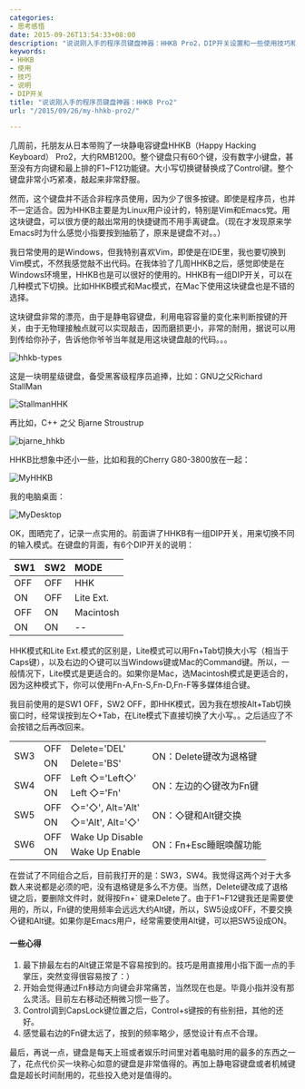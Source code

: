 ```yaml
---
categories:
- 思考感悟
date: 2015-09-26T13:54:33+08:00
description: "说说刚入手的程序员键盘神器：HHKB Pro2，DIP开关设置和一些使用技巧和心得。"
keywords:
- HHKB
- 使用
- 技巧
- 说明
- DIP开关
title: "说说刚入手的程序员键盘神器：HHKB Pro2"
url: "/2015/09/26/my-hhkb-pro2/"

---
```


几周前，托朋友从日本带购了一块静电容键盘HHKB（Happy Hacking Keyboard） Pro2，大约RMB1200。整个键盘只有60个键，没有数字小键盘，甚至没有方向键和最上排的F1~F12功能键。大小写切换键替换成了Control键。整个键盘非常小巧紧凑，敲起来非常舒服。

然而，这个键盘并不适合非程序员使用，因为少了很多按键。即使是程序员，也并不一定适合。因为HHKB主要是为Linux用户设计的，特别是Vim和Emacs党。用这块键盘，可以很方便的敲出常用的快捷键而不用手离键盘。（现在才发现原来学Emacs时为什么感觉小指要按到抽筋了，原来是键盘不对。。）

我日常使用的是Windows，但我特别喜欢Vim，即使是在IDE里，我也要切换到Vim模式，不然我感觉敲不出代码。在我体验了几周HHKB之后，感觉即使是在Windows环境里，HHKB也是可以很好的使用的。HHKB有一组DIP开关，可以在几种模式下切换。比如HHKB模式和Mac模式，在Mac下使用这块键盘也是不错的选择。

这块键盘非常的漂亮，由于是静电容键盘，利用电容容量的变化来判断按键的开关，由于无物理接触点就可以实现敲击，因而磨损更小，非常的耐用，据说可以用到传给你孙子，告诉他你爷爷当年就是用这块键盘敲的代码。。。

![hhkb-types](http://7xlx3k.com1.z0.glb.clouddn.com/hhkb-types.jpg)

<!--more-->

这是一块明星级键盘，备受黑客级程序员追捧，比如：GNU之父Richard StallMan

![StallmanHHK](http://7xlx3k.com1.z0.glb.clouddn.com/StallmanHHKB.jpg)

再比如，C++ 之父 Bjarne Stroustrup

![bjarne_hhkb](http://7xlx3k.com1.z0.glb.clouddn.com/bjarne_hhkb.jpg)

HHKB比想象中还小一些，比如和我的Cherry G80-3800放在一起：

![MyHHKB](http://7xlx3k.com1.z0.glb.clouddn.com/MyHHKB2.JPG-w)

我的电脑桌面：

![MyDesktop](http://7xlx3k.com1.z0.glb.clouddn.com/MyDesktop2.JPG-w) 

OK，图晒完了，记录一点实用的。前面讲了HHKB有一组DIP开关，用来切换不同的输入模式。在键盘的背面，有6个DIP开关的说明：

SW1 | SW2 | MODE
:-- | :-- | :--
OFF | OFF | HHK
ON | OFF | Lite Ext.
OFF | ON | Macintosh
ON | ON | --

HHK模式和Lite Ext.模式的区别是，Lite模式可以用Fn+Tab切换大小写（相当于Caps键），以及右边的◇键可以当Windows键或Mac的Command键。所以，一般情况下，Lite模式是更适合的。如果你是Mac，选Macintosh模式是更适合的，因为这种模式下，你可以使用Fn-A,Fn-S,Fn-D,Fn-F等多媒体组合键。

我目前使用的是SW1 OFF，SW2 OFF，即HHK模式，因为我在想按Alt+Tab切换窗口时，经常误按到左◇+Tab，在Lite模式下直接切换了大小写。。之后适应了不会按错之后再改回来。

<table>
  <tr><td rowspan="2">SW3</td><td>OFF</td><td>Delete='DEL'</td><td rowspan="2">ON：Delete键改为退格键</td></tr>
  <tr><td>ON</td><td>Delete='BS'</td></tr>
  <tr><td rowspan="2">SW4</td><td>OFF</td><td>Left ◇='Left◇' </td><td rowspan="2">ON：左边的◇键改为Fn键</td></tr>
  <tr><td>ON</td><td>Left ◇='Fn'</td></tr>
  <tr><td rowspan="2">SW5</td><td>OFF</td><td>◇='◇', Alt='Alt'</td><td rowspan="2">ON：◇键和Alt键交换</td></tr>
  <tr><td>ON</td><td>◇='Alt', Alt='◇'</td></tr>
  <tr><td rowspan="2">SW6</td><td>OFF</td><td>Wake Up Disable</td><td rowspan="2">ON：Fn+Esc睡眠唤醒功能</td></tr>
  <tr><td>ON</td><td>Wake Up Enable</td></tr>
</table>

在尝试了不同组合之后，目前我打开的是：SW3，SW4。我觉得这两个对于大多数人来说都是必须的吧，没有退格键是多么不方便。当然，Delete键改成了退格键之后，要删除文件时，就得按Fn+` 键来Delete了。由于F1~F12键我还是需要使用的，所以，Fn键的使用频率会远远大约Alt键，所以，SW5设成OFF，不要交换◇键和Alt键。如果你是Emacs用户，经常需要使用Alt键，可以把SW5设成ON。

#### 一些心得

 1. 最下排最左右的Alt键正常是不容易按到的。技巧是用直接用小指下面一点的手掌压，突然变得很容易按了：）
 1. 开始会觉得通过Fn移动方向键会非常痛苦，当然现在也是。毕竟小指并没有那么灵活。目前左右移动还稍微习惯一些了。
 1. Control调到CapsLock键位置之后，Control+s键按的有些别扭，其他的还好。
 1. 感觉最右边的Fn键太远了，按到的频率略少，感觉设计有点不合理。

最后，再说一点，键盘是每天上班或者娱乐时间里对着电脑时用的最多的东西之一了，花点代价买一块称心如意的键盘是非常值得的。再加上静电容键盘或者机械键盘是超长时间耐用的，花些投入绝对是值得的。

